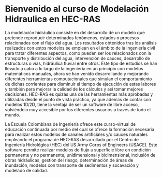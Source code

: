 # Bienvenido al curso de Modelación Hidraulica en HEC-RAS

La modelación hidráulica consiste en del desarrollo de un modelo que pretende reproducir determinados fenómenos, estados o procesos relacionados con el flujo del agua. Los resultados obtenidos tras los análisis realizados con estos modelos se emplean en el ámbito de la ingeniería civil para tratar diferentes aspectos, como pueden ser los relacionados con la transporte y distribución del agua, intervención de cauces, desarrollo de estructuras o vías, hidráulica fluvial entre otros. Este tipo de estudios se han llevado a cabo a lo largo de la ingeniería en un principio con modelos matemáticos manuales, ahora se han venido desarrollando y mejorando diferentes herramientas computacionales que simulan el comportamiento de dichas corrientes para disminuir el tiempo de ejecución de estas labores y también para mejorar la calidad de los cálculos y así tomar mejores decisiones. HEC-RAS es quizás una de las herramientas más aprobadas y utilizadas desde el punto de vista práctico, ya que además de contar con modelos 1D/2D, tiene la ventaja de ser un software de libre acceso, volviéndolo muy accesible por los diferentes usuarios a través de todo el mundo.

La Escuela Colombiana de Ingeniería ofrece este curso-virtual de educación continuada por medio del cual se ofrece la formación necesaria para realizar estos modelos de canales artificiales y/o cauces naturales empleando el programa de HEC-RAS desarrollado por el Centro de Ingeniería Hidrológica (HEC) del US Army Corps of Engineers (USACE). Este software permite realizar modelos de flujo a superficie libre en condición permanente y no permanente, unidimensional y bidimensional, inclusión de obras hidráulicas, gestión del riesgo, determinación de áreas de inundación, modelos con transporte de sedimentos y socavación y modelado de calidad.
